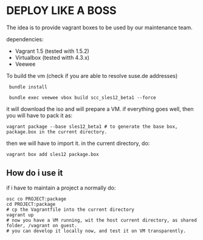 DEPLOY LIKE A BOSS
==================

The idea is to provide vagrant boxes to be used by our maintenance team.

dependencies:

* Vagrant 1.5 (tested with 1.5.2)
* Virtualbox (tested witth 4.3.x)
* Veewee

To build the vm (check if you are able to resolve suse.de addresses)

     bundle install

     bundle exec veewee vbox build scc_sles12_beta1 --force

it will download the iso and will prepare a VM.
if everything goes well, then you will have to pack it as:

    vagrant package --base sles12_beta1 # to generate the base box, package.box in the current directory.
 
then we will have to import it. in the current directory, do:

    vagrant box add sles12 package.box 

How do i use it
---------------

if i have to maintain a project a normally do:

    osc co PROJECT:package
    cd PROJECT:package
    # cp the Vagrantfile into the current directory
    vagrant up
    # now you have a VM running, wit the host current directory, as shared folder, /vagrant on guest. 
    # you can develop it locally now, and test it on VM transparently. 


